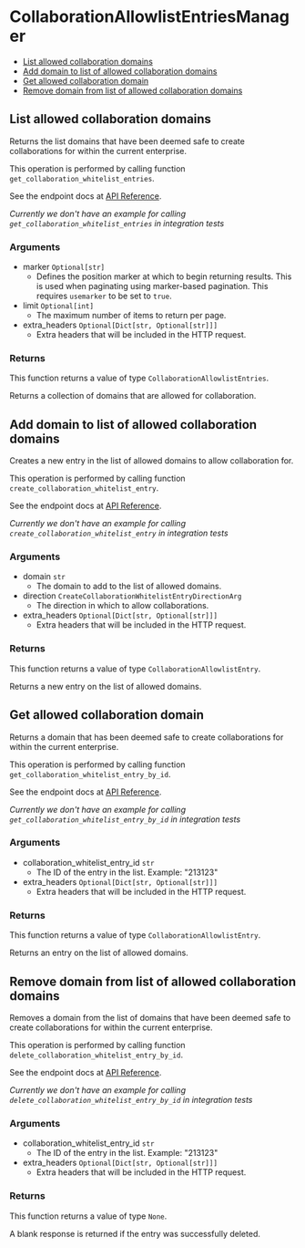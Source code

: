 # CollaborationAllowlistEntriesManager

- [List allowed collaboration domains](#list-allowed-collaboration-domains)
- [Add domain to list of allowed collaboration domains](#add-domain-to-list-of-allowed-collaboration-domains)
- [Get allowed collaboration domain](#get-allowed-collaboration-domain)
- [Remove domain from list of allowed collaboration domains](#remove-domain-from-list-of-allowed-collaboration-domains)

## List allowed collaboration domains

Returns the list domains that have been deemed safe to create collaborations
for within the current enterprise.

This operation is performed by calling function `get_collaboration_whitelist_entries`.

See the endpoint docs at
[API Reference](https://developer.box.com/reference/get-collaboration-whitelist-entries/).

_Currently we don't have an example for calling `get_collaboration_whitelist_entries` in integration tests_

### Arguments

- marker `Optional[str]`
  - Defines the position marker at which to begin returning results. This is used when paginating using marker-based pagination. This requires `usemarker` to be set to `true`.
- limit `Optional[int]`
  - The maximum number of items to return per page.
- extra_headers `Optional[Dict[str, Optional[str]]]`
  - Extra headers that will be included in the HTTP request.

### Returns

This function returns a value of type `CollaborationAllowlistEntries`.

Returns a collection of domains that are allowed for collaboration.

## Add domain to list of allowed collaboration domains

Creates a new entry in the list of allowed domains to allow
collaboration for.

This operation is performed by calling function `create_collaboration_whitelist_entry`.

See the endpoint docs at
[API Reference](https://developer.box.com/reference/post-collaboration-whitelist-entries/).

_Currently we don't have an example for calling `create_collaboration_whitelist_entry` in integration tests_

### Arguments

- domain `str`
  - The domain to add to the list of allowed domains.
- direction `CreateCollaborationWhitelistEntryDirectionArg`
  - The direction in which to allow collaborations.
- extra_headers `Optional[Dict[str, Optional[str]]]`
  - Extra headers that will be included in the HTTP request.

### Returns

This function returns a value of type `CollaborationAllowlistEntry`.

Returns a new entry on the list of allowed domains.

## Get allowed collaboration domain

Returns a domain that has been deemed safe to create collaborations
for within the current enterprise.

This operation is performed by calling function `get_collaboration_whitelist_entry_by_id`.

See the endpoint docs at
[API Reference](https://developer.box.com/reference/get-collaboration-whitelist-entries-id/).

_Currently we don't have an example for calling `get_collaboration_whitelist_entry_by_id` in integration tests_

### Arguments

- collaboration_whitelist_entry_id `str`
  - The ID of the entry in the list. Example: "213123"
- extra_headers `Optional[Dict[str, Optional[str]]]`
  - Extra headers that will be included in the HTTP request.

### Returns

This function returns a value of type `CollaborationAllowlistEntry`.

Returns an entry on the list of allowed domains.

## Remove domain from list of allowed collaboration domains

Removes a domain from the list of domains that have been deemed safe to create
collaborations for within the current enterprise.

This operation is performed by calling function `delete_collaboration_whitelist_entry_by_id`.

See the endpoint docs at
[API Reference](https://developer.box.com/reference/delete-collaboration-whitelist-entries-id/).

_Currently we don't have an example for calling `delete_collaboration_whitelist_entry_by_id` in integration tests_

### Arguments

- collaboration_whitelist_entry_id `str`
  - The ID of the entry in the list. Example: "213123"
- extra_headers `Optional[Dict[str, Optional[str]]]`
  - Extra headers that will be included in the HTTP request.

### Returns

This function returns a value of type `None`.

A blank response is returned if the entry was
successfully deleted.
